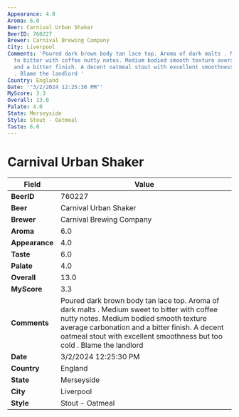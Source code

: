 ```yaml
---
Appearance: 4.0
Aroma: 6.0
Beer: Carnival Urban Shaker
BeerID: 760227
Brewer: Carnival Brewing Company
City: Liverpool
Comments: 'Poured dark brown body tan lace top. Aroma of dark malts . Medium sweet
  to bitter with coffee nutty notes. Medium bodied smooth texture average carbonation
  and a bitter finish. A decent oatmeal stout with excellent smoothness but too cold
  . Blame the landlord '
Country: England
Date: '"3/2/2024 12:25:30 PM"'
MyScore: 3.3
Overall: 13.0
Palate: 4.0
State: Merseyside
Style: Stout - Oatmeal
Taste: 6.0
---
```


# Carnival Urban Shaker

| Field         | Value |
|---------------|-------|
| **BeerID** | 760227 |
| **Beer** | Carnival Urban Shaker |
| **Brewer** | Carnival Brewing Company |
| **Aroma** | 6.0 |
| **Appearance** | 4.0 |
| **Taste** | 6.0 |
| **Palate** | 4.0 |
| **Overall** | 13.0 |
| **MyScore** | 3.3 |
| **Comments** | Poured dark brown body tan lace top. Aroma of dark malts . Medium sweet to bitter with coffee nutty notes. Medium bodied smooth texture average carbonation and a bitter finish. A decent oatmeal stout with excellent smoothness but too cold . Blame the landlord  |
| **Date** | 3/2/2024 12:25:30 PM |
| **Country** | England |
| **State** | Merseyside |
| **City** | Liverpool |
| **Style** | Stout - Oatmeal |
